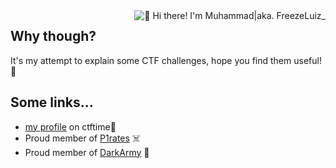 <img align="right" src="https://github.com/FreezeLuiz/CTF-Writeups/blob/master/stash/freezeluiz.gif" alt="👋 Hi there! I'm Muhammad|aka. FreezeLuiz_" title="👋 Hi there! I'm Muhammad|aka. FreezeLuiz_"/>

## Why though?
It's my attempt to explain some CTF challenges, hope you find them useful!
📖

## Some links...

* [my profile](https://ctftime.org/user/61999) on ctftime🚩
* Proud member of [P1rates](https://ctftime.org/team/113157) ☠️
* Proud member of [DarkArmy](https://ctftime.org/team/26569) 👤
